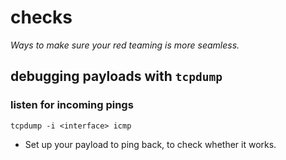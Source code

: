 # checks

_Ways to make sure your red teaming is more seamless._ 

## debugging payloads with `tcpdump`

### listen for incoming pings

```
tcpdump -i <interface> icmp
```

- Set up your payload to ping back, to check whether it works.
